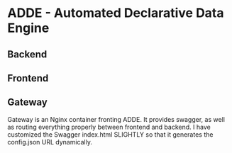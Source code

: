# ADDE - Automated Declarative Data Engine

## Backend

## Frontend

## Gateway

Gateway is an Nginx container fronting ADDE.  It provides swagger, as well as 
routing everything properly between frontend and backend.  I have customized
the Swagger index.html SLIGHTLY so that it generates the config.json URL
dynamically.